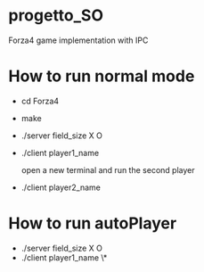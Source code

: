# progetto_SO
Forza4 game implementation with IPC

# How to run normal mode
- cd Forza4
- make
- ./server field_size X O
- ./client player1_name

  open a new terminal and run the second player
- ./client player2_name

# How to run autoPlayer
- ./server field_size X O
- ./client player1_name \\*


